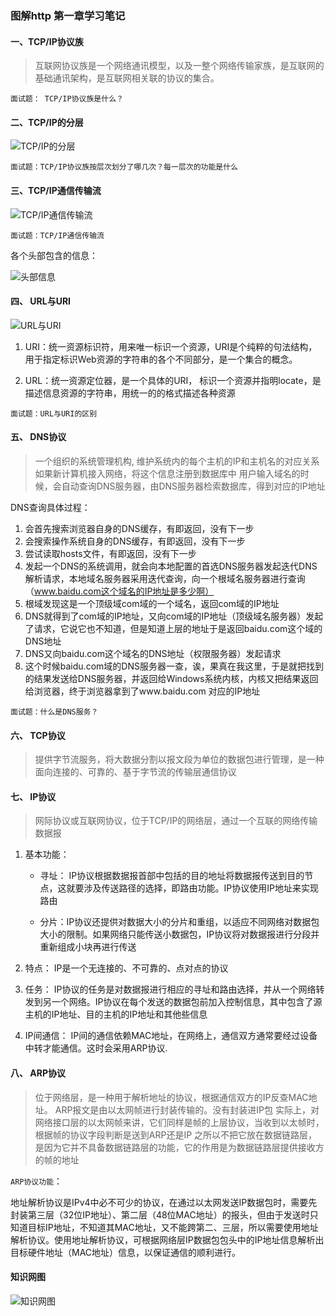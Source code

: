 ### 图解http 第一章学习笔记

#### 一、TCP/IP协议族

>互联网协议族是一个网络通讯模型，以及一整个网络传输家族，是互联网的基础通讯架构，是互联网相关联的协议的集合。

`面试题： TCP/IP协议族是什么？`

#### 二、TCP/IP的分层

![TCP/IP的分层](../images/http/http-1.jpg)

`面试题：TCP/IP协议族按层次划分了哪几次？每一层次的功能是什么`


#### 三、TCP/IP通信传输流

![TCP/IP通信传输流](../images/http/http-2.jpg)

`面试题：TCP/IP通信传输流`

各个头部包含的信息：

![头部信息](../images/http/http-3.png)

#### 四、 URL与URI

![ URL与URI](../images/http/http-4.png)

1. URI：统一资源标识符，用来唯一标识一个资源，URI是个纯粹的句法结构，用于指定标识Web资源的字符串的各个不同部分，是一个集合的概念。

2. URL：统一资源定位器，是一个具体的URI， 标识一个资源并指明locate，是描述信息资源的字符串，用统一的的格式描述各种资源

`面试题：URL与URI的区别`

#### 五、 DNS协议

>一个组织的系统管理机构, 维护系统内的每个主机的IP和主机名的对应关系
>如果新计算机接入网络，将这个信息注册到数据库中
>用户输入域名的时候，会自动查询DNS服务器，由DNS服务器检索数据库，得到对应的IP地址

DNS查询具体过程：
1. 会首先搜索浏览器自身的DNS缓存，有即返回，没有下一步
2. 会搜索操作系统自身的DNS缓存，有即返回，没有下一步
3. 尝试读取hosts文件，有即返回，没有下一步
4. 发起一个DNS的系统调用，就会向本地配置的首选DNS服务器发起迭代DNS解析请求，本地域名服务器采用迭代查询，向一个根域名服务器进行查询（www.baidu.com这个域名的IP地址是多少啊）
5. 根域发现这是一个顶级域com域的一个域名，返回com域的IP地址
8. DNS就得到了com域的IP地址，又向com域的IP地址（顶级域名服务器）发起了请求，它说它也不知道，但是知道上层的地址于是返回baidu.com这个域的DNS地址
10. DNS又向baidu.com这个域名的DNS地址（权限服务器）发起请求
11. 这个时候baidu.com域的DNS服务器一查，诶，果真在我这里，于是就把找到的结果发送给DNS服务器，并返回给Windows系统内核，内核又把结果返回给浏览器，终于浏览器拿到了www.baidu.com 对应的IP地址

`面试题：什么是DNS服务？`

#### 六、 TCP协议

> 提供字节流服务，将大数据分割以报文段为单位的数据包进行管理，是一种面向连接的、可靠的、基于字节流的传输层通信协议

#### 七、  IP协议

>网际协议或互联网协议，位于TCP/IP的网络层，通过一个互联的网络传输数据报

1. 基本功能：

    + 寻址： IP协议根据数据报首部中包括的目的地址将数据报传送到目的节点，这就要涉及传送路径的选择，即路由功能。IP协议使用IP地址来实现路由

    + 分片：IP协议还提供对数据大小的分片和重组，以适应不同网络对数据包大小的限制。如果网络只能传送小数据包，IP协议将对数据报进行分段并重新组成小块再进行传送

2. 特点： IP是一个无连接的、不可靠的、点对点的协议

3. 任务： IP协议的任务是对数据报进行相应的寻址和路由选择，并从一个网络转发到另一个网络。IP协议在每个发送的数据包前加入控制信息，其中包含了源主机的IP地址、目的主机的IP地址和其他些信息

4. IP间通信： IP间的通信依赖MAC地址，在网络上，通信双方通常要经过设备中转才能通信。这时会采用ARP协议.

#### 八、 ARP协议

> 位于网络层，是一种用于解析地址的协议，根据通信双方的IP反查MAC地址。
> ARP报文是由以太网帧进行封装传输的。没有封装进IP包
> 实际上，对网络接口层的以太网帧来讲，它们同样是帧的上层协议，当收到以太帧时，根据帧的协议字段判断是送到ARP还是IP
> 之所以不把它放在数据链路层，是因为它并不具备数据链路层的功能，它的作用是为数据链路层提供接收方的帧的地址

`ARP协议功能`： 

地址解析协议是IPv4中必不可少的协议，在通过以太网发送IP数据包时，需要先封装第三层（32位IP地址）、第二层（48位MAC地址）的报头，但由于发送时只知道目标IP地址，不知道其MAC地址，又不能跨第二、三层，所以需要使用地址解析协议。使用地址解析协议，可根据网络层IP数据包包头中的IP地址信息解析出目标硬件地址（MAC地址）信息，以保证通信的顺利进行。


#### 知识网图

![知识网图](../images/http/http-5.jpg)

